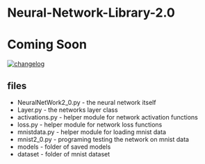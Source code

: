 # Neural-Network-Library-2.0
# Coming Soon

[![changelog](https://img.shields.io/badge/2.0-changelog-green.svg)](https://github.com/GypsyDangerous/Neural-Network-Library-2.0/blob/master/changelog.md)

## files
* NeuralNetWork2_0.py - the neural network itself
* Layer.py - the networks layer class
* activations.py - helper module for network activation functions
* loss.py - helper module for network loss functions
* mnistdata.py - helper module for loading mnist data
* mnist2_0.py - programing testing the network on mnist data
* models - folder of saved models
* dataset - folder of mnist dataset

